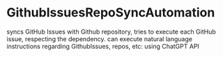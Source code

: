 # GithubIssuesRepoSyncAutomation
syncs GitHub Issues with Github repository, tries to execute each GitHub issue, respecting the dependency. can execute natural language instructions regarding GithubIssues, repos, etc: using ChatGPT API
